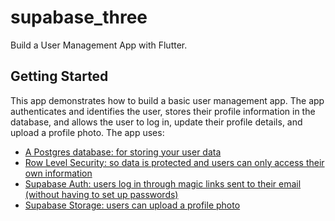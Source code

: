 # supabase_three

Build a User Management App with Flutter.

## Getting Started

This app demonstrates how to build a basic user management app. The app authenticates and identifies the user, stores their profile information in the database, and allows the user to log in, update their profile details, and upload a profile photo. The app uses:

- [A Postgres database: for storing your user data](https://supabase.com/docs/guides/database/overview)
- [Row Level Security: so data is protected and users can only access their own information](https://supabase.com/docs/guides/auth#row-level-security)
- [Supabase Auth: users log in through magic links sent to their email (without having to set up passwords)](https://supabase.com/docs/guides/auth)
- [Supabase Storage: users can upload a profile photo](https://supabase.com/docs/guides/auth)
